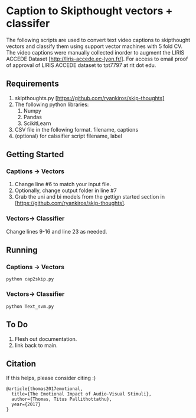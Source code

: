 # Caption to Skipthought vectors + classifer

The following scripts are used to convert text video captions to skipthought vectors and classify them using support vector machines with 5 fold CV. 
The video captions were manually collected inorder to augment the LIRIS ACCEDE Dataset [http://liris-accede.ec-lyon.fr/].
For access to  email proof of approval of LIRIS ACCEDE dataset to tpt7797 at rit dot edu.

## Requirements

1. skipthoughts.py [https://github.com/ryankiros/skip-thoughts]
2. The following python libraries:    
    1. Numpy
    2. Pandas
    3. ScikitLearn
3. CSV file in the following format. filename, captions
4. (optional) for calssifier script filename, label 

## Getting Started

### Captions -> Vectors
1. Change line #6 to match your input file.
2. Optionally, change output folder in line #7
3. Grab the uni and bi models from the gettign started section in [https://github.com/ryankiros/skip-thoughts].

### Vectors-> Classifier
Change lines 9-16 and line 23 as needed.

## Running 
### Captions -> Vectors
```
python cap2skip.py
```
### Vectors-> Classifier
```
python Text_svm.py
```
## To Do
1. Flesh out documentation.
2. link back to main.

## Citation
If this helps, please consider citing :)

```
@article{thomas2017emotional,
  title={The Emotional Impact of Audio-Visual Stimuli},
  author={Thomas, Titus Pallithottathu},
  year={2017}
}
```
